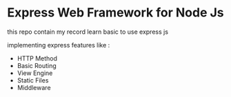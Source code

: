 <h1>Express Web Framework for Node Js</h1>
<p>this repo contain my record learn basic to use express js</p>
<p>implementing express features like : </p>
<ul>
  <li>HTTP Method</li>
  <li>Basic Routing</li>
  <li>View Engine</li>
  <li>Static Files</li>
  <li>Middleware</li>
</ul>
